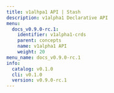 ```yaml
---
title: v1alhpa1 API | Stash
description: v1alpha1 Declarative API
menu:
  docs_v0.9.0-rc.1:
    identifier: v1alpha1-crds
    parent: concepts
    name: v1alpha1 API
    weight: 20
menu_name: docs_v0.9.0-rc.1
info:
  catalog: v0.1.0
  cli: v0.1.0
  version: v0.9.0-rc.1
---
```


